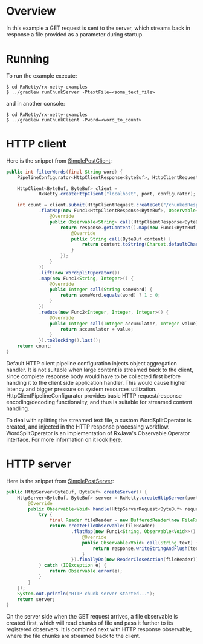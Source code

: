 Overview
========

In this example a GET request is sent to the server, which streams back in response a file
provided as a parameter during startup.

Running
=======

To run the example execute:

```
$ cd RxNetty/rx-netty-examples
$ ../gradlew runChunkServer -PtextFile=<some_text_file>
```

and in another console:

```
$ cd RxNetty/rx-netty-examples
$ ../gradlew runChunkClient -Pword=<word_to_count>
```

HTTP client
===========

Here is the snippet from [SimplePostClient](HttpChunkClient.java):

```java
public int filterWords(final String word) {
    PipelineConfigurator<HttpClientResponse<ByteBuf>, HttpClientRequest<ByteBuf>> configurator = new HttpClientPipelineConfigurator();

    HttpClient<ByteBuf, ByteBuf> client =
            RxNetty.createHttpClient("localhost", port, configurator);

    int count = client.submit(HttpClientRequest.createGet("/chunkedResponse"))
            .flatMap(new Func1<HttpClientResponse<ByteBuf>, Observable<String>>() {
                @Override
                public Observable<String> call(HttpClientResponse<ByteBuf> response) {
                    return response.getContent().map(new Func1<ByteBuf, String>() {
                        @Override
                        public String call(ByteBuf content) {
                            return content.toString(Charset.defaultCharset());
                        }
                    });
                }
            })
            .lift(new WordSplitOperator())
            .map(new Func1<String, Integer>() {
                @Override
                public Integer call(String someWord) {
                    return someWord.equals(word) ? 1 : 0;
                }
            })
            .reduce(new Func2<Integer, Integer, Integer>() {
                @Override
                public Integer call(Integer accumulator, Integer value) {
                    return accumulator + value;
                }
            }).toBlocking().last();
    return count;
}
```

Default HTTP client pipeline configuration injects object aggregation handler. It is not suitable when large content
is streamed back to the client, since complete response body would have to be collected first before handing it to
the client side application handler. This would cause higher latency and bigger pressure on system resources utilization.
HttpClientPipelineConfigurator provides basic HTTP request/response encoding/decoding functionality, and thus is
suitable for streamed content handling.

To deal with splitting the streamed text file, a custom WordSplitOperator is created, and injected in the HTTP
response processing workflow. WordSplitOperator is an implementation of RxJava's Observable.Operator interface.
For more information on it look [here](https://github.com/Netflix/RxJava/wiki/Implementing-Your-Own-Operators).

HTTP server
===========

Here is the snippet from [SimplePostServer](HttpChunkServer.java):

```java
public HttpServer<ByteBuf, ByteBuf> createServer() {
    HttpServer<ByteBuf, ByteBuf> server = RxNetty.createHttpServer(port, new RequestHandler<ByteBuf, ByteBuf>() {
        @Override
        public Observable<Void> handle(HttpServerRequest<ByteBuf> request, final HttpServerResponse<ByteBuf> response) {
            try {
                final Reader fileReader = new BufferedReader(new FileReader(textFile));
                return createFileObservable(fileReader)
                        .flatMap(new Func1<String, Observable<Void>>() {
                            @Override
                            public Observable<Void> call(String text) {
                                return response.writeStringAndFlush(text);
                            }
                        }).finallyDo(new ReaderCloseAction(fileReader));
            } catch (IOException e) {
                return Observable.error(e);
            }
        }
    });
    System.out.println("HTTP chunk server started...");
    return server;
}
```

On the server side when the GET request arrives, a file observable is created first, which will read chunks of
file and pass it further to its registered observers. It is combined next with HTTP response observable, where the
file chunks are streamed back to the client.